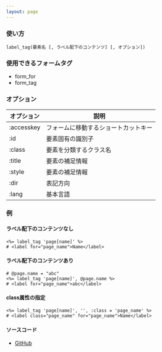```yaml
---
layout: page
---
```

### 使い方
    label_tag(要素名 [, ラベル配下のコンテンツ] [, オプション])

### 使用できるフォームタグ
* form_for
* form_tag

### オプション

オプション      | 説明
---------- | ------------------
:accesskey | フォームに移動するショートカットキー
:id        | 要素固有の識別子
:class     | 要素を分類するクラス名
:title     | 要素の補足情報
:style     | 要素の補足情報
:dir       | 表記方向
:lang      | 基本言語

### 例
#### ラベル配下のコンテンツなし
    <%= label_tag 'page[name]' %>
    # <label for="page_name">Name</label>

#### ラベル配下のコンテンツあり
    # @page.name = "abc"
    <%= label_tag 'page[name]', @page.name %>
    # <label for="page_name">abc</label>

#### class属性の指定
    <%= label_tag 'page[name]', '', :class = 'page_name' %>
    # <label class="page_name" for="page_name">Name</label>

#### ソースコード
* [GitHub](https://github.com/rails/rails/blob/dd7af2c413a06ea44e50abf0df205314ba1bfc98/actionview/lib/action_view/helpers/form_tag_helper.rb#L206)